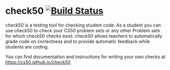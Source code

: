 # check50 [![Build Status](https://www.travis-ci.org/cs50/check50.svg?branch=v3)](https://www.travis-ci.org/cs50/check50)

check50 is a testing tool for checking student code. As a student you can use check50 to check your CS50 problem sets or any other Problem sets for which check50 checks exist. check50 allows teachers to automatically grade code on correctness and to provide automatic feedback while students are coding.

You can find documentation and instructions for writing your own checks at https://cs50.github.io/check50
